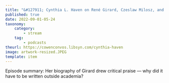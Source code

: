```yaml
---
title: "&#127911; Cynthia L. Haven on René Girard, Czeslaw Milosz, and Joseph Brodsky"
published: true
date: 2022-09-01-05-24
taxonomy:
    category:
        - stream
    tag:
        - podcasts
theurl: https://cowenconvos.libsyn.com/cynthia-haven
image: artwork-resized.JPEG
template: item
---
```


Episode summary: Her biography of Girard drew critical praise &mdash; why did it have to be written outside academia?
